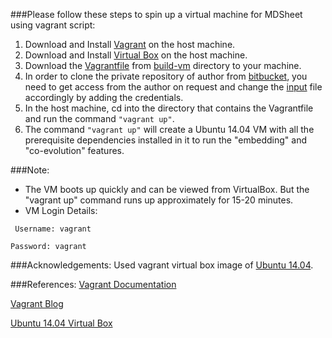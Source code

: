 ###Please follow these steps to spin up a virtual machine for MDSheet using vagrant script:
1. Download and Install [Vagrant](https://www.vagrantup.com/downloads.html) on the host machine.
2. Download and Install [Virtual Box](https://www.virtualbox.org/wiki/Downloads) on the host machine.
2. Download the [Vagrantfile](https://github.com/SoftwareEngineeringToolDemos/ICSE-2012-MDSheet/blob/master/build-vm/Ubuntu14.04/Vagrantfile) from [build-vm](https://github.com/SoftwareEngineeringToolDemos/ICSE-2012-MDSheet/tree/master/build-vm/Ubuntu14.04) directory to your machine.
3. In order to clone the private repository of author from [bitbucket](https://bitbucket.org/), you need to get access from the author on request and change the [input](https://github.com/SoftwareEngineeringToolDemos/ICSE-2012-MDSheet/blob/master/build-vm/Ubuntu14.04/input) file accordingly by adding the credentials. 
4. In the host machine, cd into the directory that contains the Vagrantfile and run the command `"vagrant up"`.
5. The command `"vagrant up"` will create a Ubuntu 14.04 VM with all the prerequisite dependencies installed in it to run the "embedding" and "co-evolution" features.

###Note:
* The VM boots up quickly and can be viewed from VirtualBox. But the "vagrant up" command runs up approximately for 15-20 minutes.
* VM Login Details:

 ` Username: vagrant`
  
  `Password: vagrant`

###Acknowledgements:
Used vagrant virtual box image of [Ubuntu 14.04](https://atlas.hashicorp.com/boxcutter/boxes/ubuntu1404-desktop).

###References:
[Vagrant Documentation](https://docs.vagrantup.com/v2/getting-started/)

[Vagrant Blog](https://www.vagrantup.com/blog.html)

[Ubuntu 14.04 Virtual Box](https://atlas.hashicorp.com/boxcutter/boxes/ubuntu1404-desktop)
